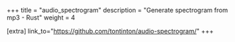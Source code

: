 +++
title = "audio_spectrogram"
description = "Generate spectrogram from mp3 - Rust"
weight = 4

[extra]
link_to="https://github.com/tontinton/audio-spectrogram/"
+++
